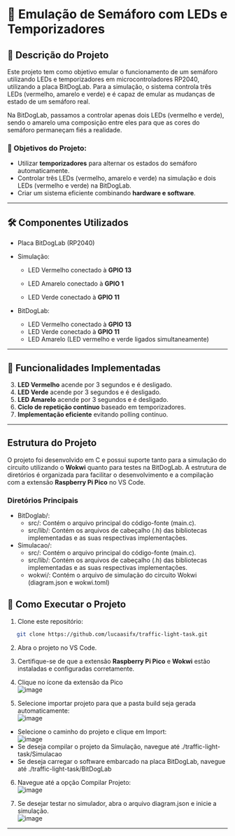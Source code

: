 # 📌 Emulação de Semáforo com LEDs e Temporizadores

## 📖 Descrição do Projeto
Este projeto tem como objetivo emular o funcionamento de um semáforo utilizando LEDs e temporizadores em microcontroladores RP2040, utilizando a placa BitDogLab. Para a simulação, o sistema controla três LEDs (vermelho, amarelo e verde) e é capaz de emular as mudanças de estado de um semáforo real.

Na BitDogLab, passamos a controlar apenas dois LEDs (vermelho e verde), sendo o amarelo uma composição entre eles para que as cores do semáforo permaneçam fiés a realidade.

### 🎯 Objetivos do Projeto:
- Utilizar **temporizadores** para alternar os estados do semáforo automaticamente.
- Controlar três LEDs (vermelho, amarelo e verde) na simulação e dois LEDs (vermelho e verde) na BitDogLab.
- Criar um sistema eficiente combinando **hardware e software**.

---

## 🛠 Componentes Utilizados
- Placa BitDogLab (RP2040)
- Simulação:

  - LED Vermelho conectado à **GPIO 13**

  - LED Amarelo conectado à **GPIO 1**

  - LED Verde conectado à **GPIO 11**
- BitDogLab:
  - LED Vermelho conectado à **GPIO 13**
  - LED Verde conectado à **GPIO 11**
  - LED Amarelo (LED vermelho e verde ligados simultaneamente)

---

## 🔧 Funcionalidades Implementadas
3. **LED Vermelho** acende por 3 segundos e é desligado.
1. **LED Verde** acende por 3 segundos e é desligado.
2. **LED Amarelo** acende por 3 segundos e é desligado.
4. **Ciclo de repetição contínuo** baseado em temporizadores.
5. **Implementação eficiente** evitando polling contínuo.

---

## Estrutura do Projeto
O projeto foi desenvolvido em C e possui suporte tanto para a simulação do circuito utilizando o **Wokwi** quanto para testes na BitDogLab. A estrutura de diretórios é organizada para facilitar o desenvolvimento e a compilação com a extensão **Raspberry Pi Pico** no VS Code.

### Diretórios Principais
- BitDoglab/:
  - src/: Contém o arquivo principal do código-fonte (main.c).
  - src/lib/: Contém os arquivos de cabeçalho (.h) das bibliotecas implementadas e as suas respectivas implementações.
- Simulacao/:
  - src/: Contém o arquivo principal do código-fonte (main.c).
  - src/lib/: Contém os arquivos de cabeçalho (.h) das bibliotecas implementadas e as suas respectivas implementações.
  - wokwi/: Contém o arquivo de simulação do circuito Wokwi (diagram.json e wokwi.toml)

## 🚀 Como Executar o Projeto
1. Clone este repositório:
   
```bash
   git clone https://github.com/lucaasifx/traffic-light-task.git
```

2. Abra o projeto no VS Code.

3. Certifique-se de que a extensão **Raspberry Pi Pico** e  **Wokwi** estão instaladas e configuradas corretamente.
4. Clique no ícone da extensão da Pico<br>
  ![image](https://github.com/user-attachments/assets/28cdb91b-16e2-4687-a6a1-950f219ddf34)
5. Selecione importar projeto para que a pasta build seja gerada automaticamente:<br>
![image](https://github.com/user-attachments/assets/b0dc78cd-f619-4648-9b5b-d509c65800d7)
  - Selecione o caminho do projeto e clique em Import: <br>
![image](https://github.com/user-attachments/assets/9abe1447-0f62-4b30-a70c-5b342020d3a6)
-  Se deseja compilar o projeto da Simulação, navegue até ./traffic-light-task/Simulacao
-  Se deseja carregar o software embarcado na placa BitDogLab, navegue até ./traffic-light-task/BitDogLab

6. Navegue até a opção Compilar Projeto:<br>
![image](https://github.com/user-attachments/assets/366a506d-171c-4c30-9577-e61d1575da33)

7. Se desejar testar no simulador, abra o arquivo diagram.json e inicie a simulação. <br>
![image](https://github.com/user-attachments/assets/0aa2885c-b246-4aa4-bf57-66adf6907bda)


---

